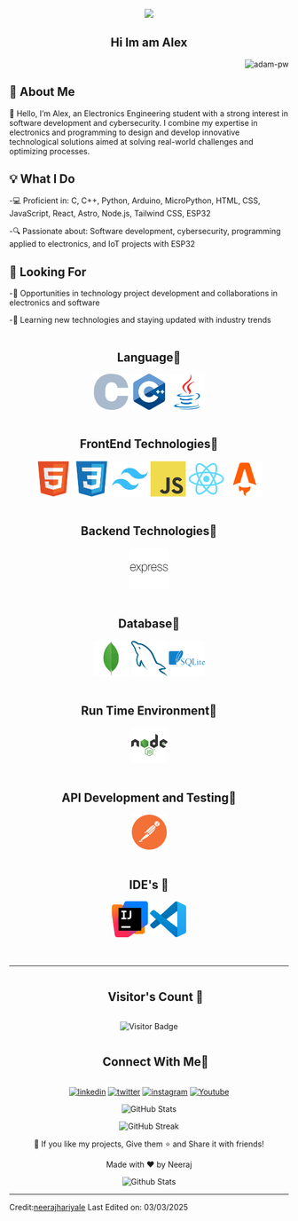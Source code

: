 <!--Header Image-->
<p align="center">
  <img src="https://i.imgur.com/a0GX9Qz.png" height="200"/>
</p>


<!--Header Name GIF or Animation-->
<div align="center">
  <h2>Hi Im am Alex</h2>
</div>


<!--GIF -->
<div style="display: flex; justify-content: flex-end;">
  <img align="right" src="https://github.com/Adam-pw/Adam-pw/blob/main/animation_500_kxa883sd.gif" alt="adam-pw"   />    
</div>


<!--- About me-->
## 🚀 About Me  

👋 Hello, I’m Alex, an Electronics Engineering student with a strong interest in software development and cybersecurity. I combine my expertise in electronics and programming to design and develop innovative technological solutions aimed at solving real-world challenges and optimizing processes.

## 💡 What I Do
-💻 Proficient in: C, C++, Python, Arduino, MicroPython, HTML, CSS, JavaScript, React, Astro, Node.js, Tailwind CSS, ESP32

-🔍 Passionate about: Software development, cybersecurity, programming applied to electronics, and IoT projects with ESP32

## 🚀 Looking For
-💼 Opportunities in technology project development and collaborations in electronics and software

-📖 Learning new technologies and staying updated with industry trends
<br><br>


<!---Language-->
<div align="center">
  <h2 align="center">Language🚀</h2>
  <img src="https://github.com/devicons/devicon/blob/master/icons/c/c-original.svg" alt="C" width="65">
  <img src="https://github.com/devicons/devicon/blob/master/icons/cplusplus/cplusplus-original.svg" alt="C++" width="65">
  <img src="https://github.com/devicons/devicon/blob/master/icons/java/java-original.svg" alt="Java" width="65">
</div>
<br>


<!--FrontEnd Technologies-->
<div align="center">
  <h2 align="center">FrontEnd Technologies🚀</h2>
  <img src="https://github.com/devicons/devicon/blob/master/icons/html5/html5-original.svg" alt="HTML" width="65">
  <img src="https://github.com/devicons/devicon/blob/master/icons/css3/css3-original.svg" alt="CSS" width="65">
  <img src="https://github.com/devicons/devicon/blob/master/icons/tailwindcss/tailwindcss-original.svg" alt="tailwind CSS" width="65">
  <img src="https://github.com/devicons/devicon/blob/master/icons/javascript/javascript-original.svg" alt="JavaScript" width="65">
  <img src="https://github.com/devicons/devicon/blob/master/icons/react/react-original.svg" alt="React" width="65">   
  <img src = "https://github.com/devicons/devicon/blob/master/icons/astro/astro-plain.svg " alt = "Astro" width="65">
</div>
<br>


<!--Backend Tecnologies-->
<div align="center">
  <h2 align="center">Backend Technologies🚀</h2>
  <img src="https://github.com/devicons/devicon/blob/master/icons/express/express-original-wordmark.svg" alt="express" width="70" height="75">
</div>
<br>


<!--Database-->
<div align="center">
  <h2 align="center">Database🚀</h2>
  <img src="https://github.com/devicons/devicon/blob/master/icons/mongodb/mongodb-original.svg" alt="Mongo DB" width="65">
  <img src="https://github.com/devicons/devicon/blob/master/icons/mysql/mysql-original.svg" alt="MySQL" width="65">
  <img src="https://github.com/devicons/devicon/blob/master/icons/sqlite/sqlite-plain-wordmark.svg" alt="Sqlite" width="65">
</div>
<br>


<!--Run Time Environment-->
<div align="center">
    <h2 align="center">Run Time Environment🚀</h2>
    <img src="https://github.com/devicons/devicon/blob/master/icons/nodejs/nodejs-original-wordmark.svg" alt="Node js" width="65">
</div>
<br>


<!--API Development and Testing-->
<div align="center">
  <h2 align="center">API Development and Testing🚀</h2>
  <img src="https://github.com/devicons/devicon/blob/master/icons/postman/postman-original.svg" alt="postman" width="65">
</div>
<br>


<!--IDE'S-->
<div align="center">
  <h2 align="center">IDE's 🚀</h2>
  <img src="https://github.com/devicons/devicon/blob/master/icons/intellij/intellij-original.svg" alt="Intellij" width="65">
  <img src="https://github.com/devicons/devicon/blob/master/icons/vscode/vscode-original.svg" alt="VsCode" width="65">
</div>
<br><br>


<!-- Visitor's -->
----
<div id="user-content-toc">
  <ul align="center">
    <summary><h2 style="display: inline-block">Visitor's Count 👀</h2></summary>
  </ul>
  <p align="center">
    <img src="https://profile-counter.glitch.me/neerajhariyale/count.svg" alt="Visitor Badge"/>
  </p>
</div>


<!-- Connect with me TEXT -->
<!--h2 without bottom border-->
<div id="user-content-toc">
  <ul align="center">
    <summary><h2 style="display: inline-block">Connect With Me🤝</h2></summary>
  </ul>
</div>


<!--Connect With ME icons and links-->
<p align="center">
  <a href="https://www.linkedin.com/in/neeraj-hariyale-a0059022b/" target="_blank"><img align="center" src="https://user-images.githubusercontent.com/88904952/234979284-68c11d7f-1acc-4f0c-ac78-044e1037d7b0.png" alt="linkedin" height="50" width="50" /></a>
  <a href="https://x.com/NeerajHariyale3" target="_blank"><img align="center" src="https://user-images.githubusercontent.com/88904952/234980676-61bfb021-ecc8-48f7-88e6-34c1b06c4a58.png" alt="twitter" height="50" width="50" /></a> 
  <a href="https://www.instagram.com/_neeraj0001/" target="_blank"><img align="center" src="https://user-images.githubusercontent.com/88904952/234981169-2dd1e58f-4b7e-468c-8213-034ba62156c3.png" alt="instagram" height="50" width="50" /></a>
  <a href="https://www.youtube.com/@NeerajVlogs3112" target="_blank"><img align="center" src="https://i.imgur.com/ZwAx5LI.png" alt="Youtube" height="50" width="50" /></a>
</p>



<!-- Github Stats 1-->
<p align="center">
  <img src="https://github-readme-stats.vercel.app/api?username=neerajhariyale&show_icons=true&title_color=7A7ADB&icon_color=2234AE&text_color=D3D3D3&bg_color=0,000000,130F40&locale=en" alt="GitHub Stats" />
</p>


<!-- Github Stats 2-->
<p align="center">
       <img src="https://github-readme-streak-stats.herokuapp.com/?user=neerajhariyale&background=000000&stroke=130F40&ring=2234AE&fire=D3D3D3&currStreakNum=D3D3D3&sideNums=D3D3D3&currStreakLabel=D3D3D3&sideLabels=D3D3D3&dates=D3D3D3" alt="GitHub Streak" />


<!--FOOTER-->
<p align="center">🤍 If you like my projects, Give them ⭐ and Share it with friends!</p>
<p align="center">Made with ❤️ by Neeraj</p>


<!--Footer GIF-->
<p align="center">
    <img src="https://raw.githubusercontent.com/bornmay/bornmay/Update/svg/Bottom.svg" alt="Github Stats" />
</p>






<!---CREDIT SECTION-->

------
Credit:[neerajhariyale](https://github.com/neerajhariyale)
Last Edited on: 03/03/2025
